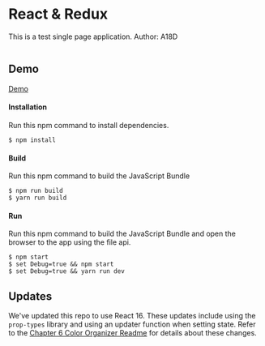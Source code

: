 React & Redux
=====================
This is a test single page application.
Author: A18D

```javascript


```

Demo
-------------
[Demo](https://github.com/A18D/Test.git)


#### Installation
Run this npm command to install dependencies.
```
$ npm install
```

#### Build
Run this npm command to build the JavaScript Bundle
```
$ npm run build
$ yarn run build

```

#### Run
Run this npm command to build the JavaScript Bundle and open the browser to the app using the file api.
```
$ npm start
$ set Debug=true && npm start
$ set Debug=true && yarn run dev

```

Updates
-------------
We've updated this repo to use React 16. These updates include using the `prop-types` library
and using an updater function when setting state. Refer to the [Chapter 6 Color Organizer Readme](https://github.com/MoonHighway/learning-react/tree/master/chapter-06/color-organizer)
for details about these changes.
